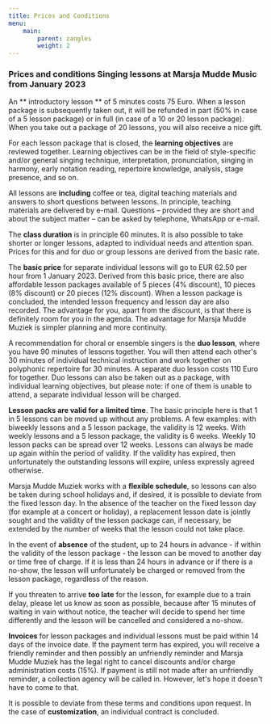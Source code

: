 ```yaml
---
title: Prices and Conditions
menu:
    main:
        parent: zangles
        weight: 2
---
```

### Prices and conditions Singing lessons at Marsja Mudde Music from January 2023

An ** introductory lesson ** of 5 minutes costs 75 Euro. When a lesson package is subsequently taken out, it will be refunded in part (50% in case of a 5 lesson package) or in full (in case of a 10 or 20 lesson package). When you take out a package of 20 lessons, you will also receive a nice gift.

For each lesson package that is closed, the **learning objectives** are reviewed together. Learning objectives can be in the field of style-specific and/or general singing technique, interpretation, pronunciation, singing in harmony, early notation reading, repertoire knowledge, analysis, stage presence, and so on.

All lessons are **including** coffee or tea, digital teaching materials and answers to short questions between lessons. In principle, teaching materials are delivered by e-mail. Questions – provided they are short and about the subject matter – can be asked by telephone, WhatsApp or e-mail.

The **class duration** is in principle 60 minutes. It is also possible to take shorter or longer lessons, adapted to individual needs and attention span. Prices for this and for duo or group lessons are derived from the basic rate.

The **basic price** for separate individual lessons will go to EUR 62.50 per hour from 1 January 2023. Derived from this basic price, there are also affordable lesson packages available of 5 pieces (4% discount), 10 pieces (8% discount) or 20 pieces (12% discount). When a lesson package is concluded, the intended lesson frequency and lesson day are also recorded. The advantage for you, apart from the discount, is that there is definitely room for you in the agenda. The advantage for Marsja Mudde Muziek is simpler planning and more continuity.

A recommendation for choral or ensemble singers is the **duo lesson**, where you have 90 minutes of lessons together. You will then attend each other's 30 minutes of individual technical instruction and work together on polyphonic repertoire for 30 minutes. A separate duo lesson costs 110 Euro for together. Duo lessons can also be taken out as a package, with individual learning objectives, but please note: if one of them is unable to attend, a separate individual lesson will be charged.

**Lesson packs are valid for a limited time**. The basic principle here is that 1 in 5 lessons can be moved up without any problems. A few examples: with biweekly lessons and a 5 lesson package, the validity is 12 weeks. With weekly lessons and a 5 lesson package, the validity is 6 weeks. Weekly 10 lesson packs can be spread over 12 weeks. Lessons can always be made up again within the period of validity. If the validity has expired, then unfortunately the outstanding lessons will expire, unless expressly agreed otherwise.

Marsja Mudde Muziek works with a **flexible schedule**, so lessons can also be taken during school holidays and, if desired, it is possible to deviate from the fixed lesson day. In the absence of the teacher on the fixed lesson day (for example at a concert or holiday), a replacement lesson date is jointly sought and the validity of the lesson package can, if necessary, be extended by the number of weeks that the lesson could not take place.

In the event of **absence** of the student, up to 24 hours in advance - if within the validity of the lesson package - the lesson can be moved to another day or time free of charge. If it is less than 24 hours in advance or if there is a no-show, the lesson will unfortunately be charged or removed from the lesson package, regardless of the reason.

If you threaten to arrive **too late** for the lesson, for example due to a train delay, please let us know as soon as possible, because after 15 minutes of waiting in vain without notice, the teacher will decide to spend her time differently and the lesson will be cancelled and considered a no-show.

**Invoices** for lesson packages and individual lessons must be paid within 14 days of the invoice date. If the payment term has expired, you will receive a friendly reminder and then possibly an unfriendly reminder and Marsja Mudde Muziek has the legal right to cancel discounts and/or charge administration costs (15%). If payment is still not made after an unfriendly reminder, a collection agency will be called in. However, let's hope it doesn't have to come to that.

It is possible to deviate from these terms and conditions upon request. In the case of **customization**, an individual contract is concluded.